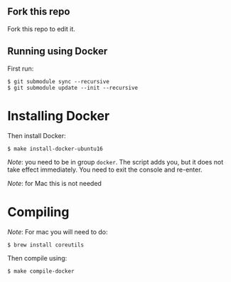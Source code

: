 ## Fork this repo

Fork this repo to edit it.


## Running using Docker

First run:

    $ git submodule sync --recursive
    $ git submodule update --init --recursive

# Installing Docker

Then install Docker:

    $ make install-docker-ubuntu16

*Note*: you need to be in group `docker`. The script adds you, but it does not take effect immediately. You need to exit the console and re-enter.

*Note*: for Mac this is not needed

# Compiling

*Note*: For mac you will need to do:

    $ brew install coreutils

Then compile using:

    $ make compile-docker
